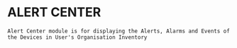 ALERT CENTER
===

```
Alert Center module is for displaying the Alerts, Alarms and Events of the Devices in User's Organisation Inventory
```

